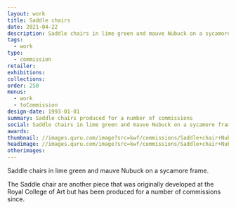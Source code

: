 ```yaml
---
layout: work
title: Saddle chairs
date: 2021-04-22
description: Saddle chairs in lime green and mauve Nubuck on a sycamore frame
tags:
  - work
type:
  - commission
retailer:
exhibitions:
collections:
order: 250
menus:
  - work
  - toCommission
design-date: 1993-01-01
summary: Saddle chairs produced for a number of commissions
social: Saddle chairs in lime green and mauve Nubuck on a sycamore frame
awards:
thumbnail: //images.quru.com/image?src=kwf/commissions/Saddle+chair+Nubuck.tif&format=jpeg&width=170&height=170
headimage: //images.quru.com/image?src=kwf/commissions/Saddle+chair+Nubuck.tif&format=jpeg&right=0.99
otherimages:
---
```

Saddle chairs in lime green and mauve Nubuck on a sycamore frame.

The Saddle chair are another piece that was originally developed at the Royal College of Art but has been produced for a number of commissions since.
